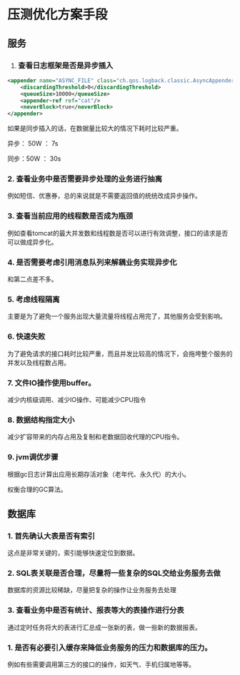 # 压测优化方案手段

## 服务

1. ### 查看日志框架是否是异步插入

```xml
<appender name="ASYNC_FILE" class="ch.qos.logback.classic.AsyncAppender">
    <discardingThreshold>0</discardingThreshold>
    <queueSize>10000</queueSize>
    <appender-ref ref="cat"/>
    <neverBlock>true</neverBlock>
</appender>
```

如果是同步插入的话，在数据量比较大的情况下耗时比较严重。

异步： 50W ： 7s

同步：50W  ： 30s

### 2. 查看业务中是否需要异步处理的业务进行抽离

例如短信、优惠券，总的来说就是不需要返回值的统统改成异步操作。

### 3. 查看当前应用的线程数是否成为瓶颈

例如查看tomcat的最大并发数和线程数是否可以进行有效调整，接口的请求是否可以做成异步化。

### 4. 是否需要考虑引用消息队列来解耦业务实现异步化

和第二点差不多。

### 5. 考虑线程隔离

主要是为了避免一个服务出现大量流量将线程占用完了，其他服务会受到影响。

### 6. 快速失败

为了避免请求的接口耗时比较严重，而且并发比较高的情况下，会拖垮整个服务的并发以及线程数占用。

### 7. 文件IO操作使用buffer。

减少内核级调用、减少IO操作、可能减少CPU指令

### 8. 数据结构指定大小

减少扩容带来的内存占用及复制和老数据回收代理的CPU指令。

### 9. jvm调优步骤

根据gc日志计算出应用长期存活对象（老年代、永久代）的大小。

权衡合理的GC算法。











## 数据库

### 1. 首先确认大表是否有索引

这点是非常关键的，索引能够快速定位到数据。

### 2. SQL表关联是否合理，尽量将一些复杂的SQL交给业务服务去做

数据库的资源比较稀缺，尽量把复杂的操作让业务服务去处理

### 3. 查看业务中是否有统计、报表等大的表操作进行分表

通过定时任务将大的表进行汇总成一张新的表，做一些新的数据报表。

### 1. 是否有必要引入缓存来降低业务服务的压力和数据库的压力。

例如有些需要调用第三方的接口的操作，如天气、手机归属地等等。















